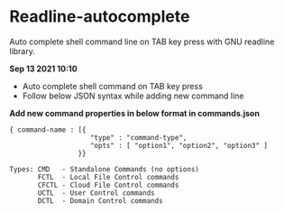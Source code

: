 # Readline-autocomplete
Auto complete shell command line on TAB key press with GNU readline library.

**Sep 13 2021 10:10**
- Auto complete shell command on TAB key press
- Follow below JSON syntax while adding new command line

**Add new command properties in below format in commands.json**
```
{ command-name : [{
                    "type" : "command-type",
                    "opts" : [ "option1", "option2", "option3" ]
                 }}
```
```
Types: CMD   - Standalone Commands (no options)
       FCTL  - Local File Control commands
       CFCTL - Cloud File Control commands
       UCTL  - User Control commands
       DCTL  - Domain Control commands
```
